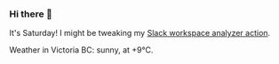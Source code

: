 ### Hi there :wave:

It's Saturday! I might be tweaking my [Slack workspace analyzer action](https://github.com/bewuethr/slack-analyzer).

Weather in Victoria BC: sunny, at +9°C.
